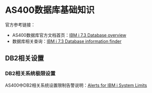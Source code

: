 # AS400数据库基础知识
官方参考链接：
- AS400数据库官方文档首页：[IBM i 7.3 Database overview](https://www.ibm.com/docs/zh/i/7.3?topic=database-overview)
- 数据库相关查询：[IBM i 7.3 Database information finder](https://www.ibm.com/docs/zh/i/7.3?topic=ssw-ibm-i-73-rzatd-rzatdfinder-htm)

## DB2相关设置
### DB2相关系统极限设置
AS400中DB2相关系统设置限制告警说明：[Alerts for IBM i System Limits](https://www.ibm.com/support/pages/alerts-ibm-i-system-limits)